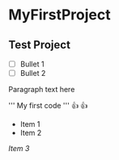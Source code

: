 # MyFirstProject
## Test Project

- [ ] Bullet 1
- [ ] Bullet 2

Paragraph text here

'''
My first code
'''
:+1:
:+1:
* Item 1
* Item 2

*Item 3*
